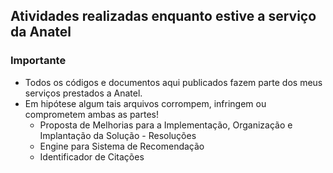 ## Atividades realizadas enquanto estive a serviço da Anatel

### Importante

- Todos os códigos e documentos aqui publicados fazem parte dos meus serviços prestados a Anatel. 
- Em hipótese algum tais arquivos corrompem, infringem ou comprometem ambas as partes!
  - Proposta de Melhorias para a Implementação, Organização e Implantação da Solução - Resoluções
  - Engine para Sistema de Recomendação
  - Identificador de Citações
